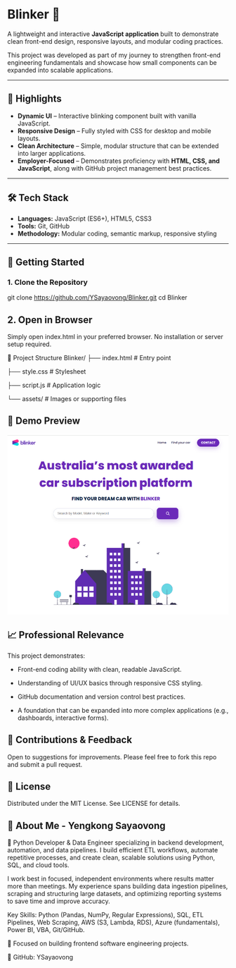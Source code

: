 # Blinker 🚦

A lightweight and interactive **JavaScript application** built to demonstrate clean front-end design, responsive layouts, and modular coding practices.  

This project was developed as part of my journey to strengthen front-end engineering fundamentals and showcase how small components can be expanded into scalable applications.

---

## 🔑 Highlights

- **Dynamic UI** – Interactive blinking component built with vanilla JavaScript.  
- **Responsive Design** – Fully styled with CSS for desktop and mobile layouts.  
- **Clean Architecture** – Simple, modular structure that can be extended into larger applications.  
- **Employer-Focused** – Demonstrates proficiency with **HTML, CSS, and JavaScript**, along with GitHub project management best practices.  

---

## 🛠️ Tech Stack

- **Languages:** JavaScript (ES6+), HTML5, CSS3  
- **Tools:** Git, GitHub  
- **Methodology:** Modular coding, semantic markup, responsive styling  

---

## 🚀 Getting Started

### 1. Clone the Repository

git clone https://github.com/YSayaovong/Blinker.git
cd Blinker

## 2. Open in Browser

Simply open index.html in your preferred browser.
No installation or server setup required.

📂 Project Structure
Blinker/
├── index.html     # Entry point

├── style.css      # Stylesheet

├── script.js      # Application logic

└── assets/        # Images or supporting files

## 📸 Demo Preview

<p align="center">
  <img src="./assets/website.PNG" alt="Demo Preview" width="600"/>
</p>

## 📈 Professional Relevance

This project demonstrates:

- Front-end coding ability with clean, readable JavaScript.

- Understanding of UI/UX basics through responsive CSS styling.

- GitHub documentation and version control best practices.

- A foundation that can be expanded into more complex applications (e.g., dashboards, interactive forms).

## 🤝 Contributions & Feedback

Open to suggestions for improvements. Please feel free to fork this repo and submit a pull request.

## 📜 License

Distributed under the MIT License. See LICENSE for details.

## 👤 About Me - Yengkong Sayaovong

📍 Python Developer & Data Engineer specializing in backend development, automation, and data pipelines. I build efficient ETL workflows, automate repetitive processes, and create clean, scalable solutions using Python, SQL, and cloud tools.

I work best in focused, independent environments where results matter more than meetings. My experience spans building data ingestion pipelines, scraping and structuring large datasets, and optimizing reporting systems to save time and improve accuracy.

Key Skills: Python (Pandas, NumPy, Regular Expressions), SQL, ETL Pipelines, Web Scraping, AWS (S3, Lambda, RDS), Azure (fundamentals), Power BI, VBA, Git/GitHub.

💼 Focused on building frontend software engineering projects.

🔗 GitHub: YSayaovong
